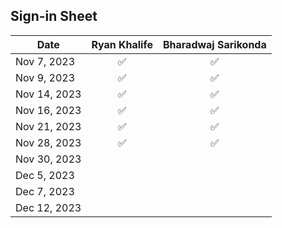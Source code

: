 ## Sign-in Sheet

| Date        | Ryan Khalife | Bharadwaj Sarikonda |
|-------------|:------------:|:--------------------:|
| Nov 7, 2023 |      ✅      |          ✅          |
| Nov 9, 2023 |      ✅      |           ✅            |
| Nov 14, 2023|      ✅      |          ✅            |
| Nov 16, 2023|      ✅      |           ✅            |
| Nov 21, 2023|      ✅      |            ✅           |
| Nov 28, 2023|      ✅      |             ✅         |
| Nov 30, 2023|             |                      |
| Dec 5, 2023 |             |                      |
| Dec 7, 2023 |             |                      |
| Dec 12, 2023|             |                      |
